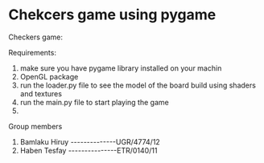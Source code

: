 # Chekcers game using pygame


Checkers game:


Requirements:
  1. make sure you have pygame library installed on your machin
  2. OpenGL package
  3. run the loader.py file to see the model of the board build using shaders and textures
  4. run the main.py file to start playing the game
  5. 

Group members 
1. Bamlaku Hiruy --------------UGR/4774/12
2. Haben Tesfay ---------------ETR/0140/11




